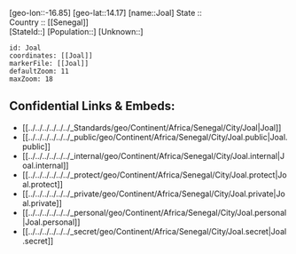 ﻿---
location: [14.17,-16.85] 
mapzoom: [7,12] 
mapmarker: city 
type: City
tags:
- geo/City


SpocWebEntityId: 31204
isDeleted: false
confidential: public

---
[geo-lon::-16.85] 
[geo-lat::14.17] 
[name::Joal] 
State ::  
Country :: [[Senegal]]  
[StateId::] 
[Population::] 
[Unknown::] 


```leaflet
id: Joal
coordinates: [[Joal]] 
markerFile: [[Joal]] 
defaultZoom: 11 
maxZoom: 18
```


## Confidential Links & Embeds: 
- [[../../../../../../_Standards/geo/Continent/Africa/Senegal/City/Joal|Joal]] 
- [[../../../../../../_public/geo/Continent/Africa/Senegal/City/Joal.public|Joal.public]] 
- [[../../../../../../_internal/geo/Continent/Africa/Senegal/City/Joal.internal|Joal.internal]] 
- [[../../../../../../_protect/geo/Continent/Africa/Senegal/City/Joal.protect|Joal.protect]] 
- [[../../../../../../_private/geo/Continent/Africa/Senegal/City/Joal.private|Joal.private]] 
- [[../../../../../../_personal/geo/Continent/Africa/Senegal/City/Joal.personal|Joal.personal]] 
- [[../../../../../../_secret/geo/Continent/Africa/Senegal/City/Joal.secret|Joal.secret]] 
